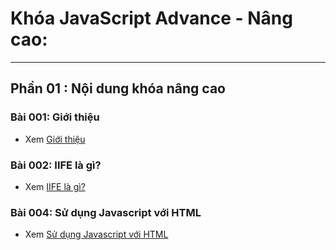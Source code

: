 # Khóa JavaScript Advance - Nâng cao:

---

## Phần 01 : Nội dung khóa nâng cao

### Bài 001: Giới thiệu

- Xem [Giới thiệu](Javascript/f8.javascrip.basic/detail/001/index.md)

### Bài 002: IIFE là gì?
- Xem [IIFE là gì?](Javascript/f8.javascrip.basic/detail/002/index.md)

### Bài 004: Sử dụng Javascript với HTML

- Xem [Sử dụng Javascript với HTML](Javascript/f8.javascrip.basic/detail/phan02-004/index.md)
